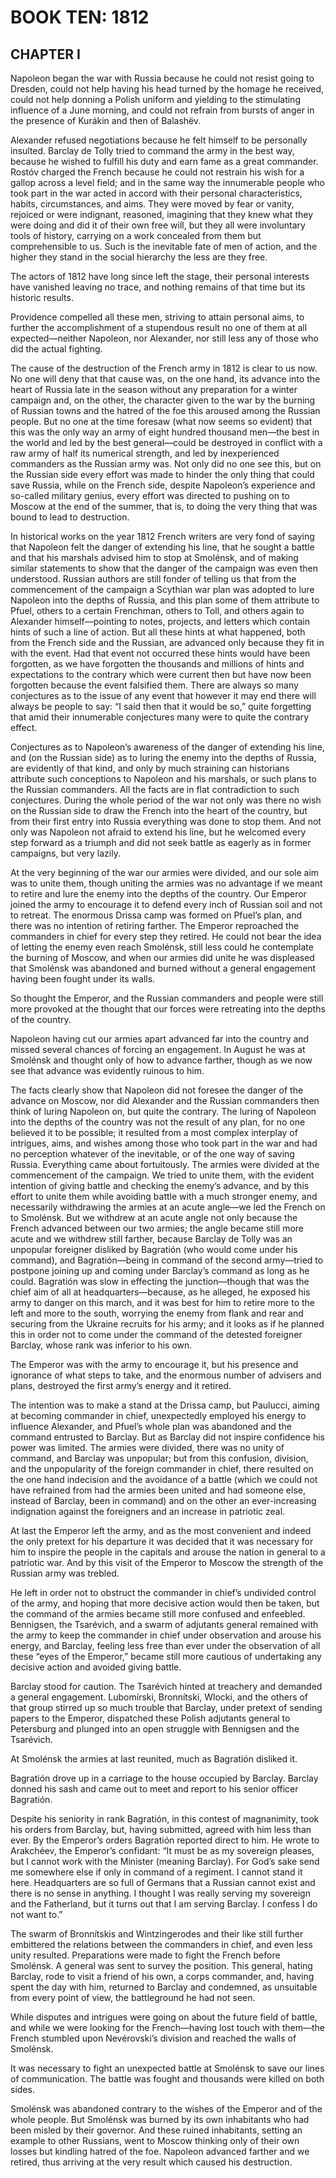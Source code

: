# BOOK TEN: 1812





## CHAPTER I

Napoleon began the war with Russia because he could not resist going
to Dresden, could not help having his head turned by the homage he
received, could not help donning a Polish uniform and yielding to the
stimulating influence of a June morning, and could not refrain from
bursts of anger in the presence of Kurákin and then of Balashëv.

Alexander refused negotiations because he felt himself to be personally
insulted. Barclay de Tolly tried to command the army in the best
way, because he wished to fulfill his duty and earn fame as a great
commander. Rostóv charged the French because he could not restrain
his wish for a gallop across a level field; and in the same way the
innumerable people who took part in the war acted in accord with their
personal characteristics, habits, circumstances, and aims. They were
moved by fear or vanity, rejoiced or were indignant, reasoned, imagining
that they knew what they were doing and did it of their own free will,
but they all were involuntary tools of history, carrying on a work
concealed from them but comprehensible to us. Such is the inevitable
fate of men of action, and the higher they stand in the social hierarchy
the less are they free.

The actors of 1812 have long since left the stage, their personal
interests have vanished leaving no trace, and nothing remains of that
time but its historic results.

Providence compelled all these men, striving to attain personal aims, to
further the accomplishment of a stupendous result no one of them at all
expected—neither Napoleon, nor Alexander, nor still less any of those
who did the actual fighting.

The cause of the destruction of the French army in 1812 is clear to us
now. No one will deny that that cause was, on the one hand, its advance
into the heart of Russia late in the season without any preparation for
a winter campaign and, on the other, the character given to the war
by the burning of Russian towns and the hatred of the foe this aroused
among the Russian people. But no one at the time foresaw (what now seems
so evident) that this was the only way an army of eight hundred thousand
men—the best in the world and led by the best general—could be destroyed
in conflict with a raw army of half its numerical strength, and led by
inexperienced commanders as the Russian army was. Not only did no one
see this, but on the Russian side every effort was made to hinder the
only thing that could save Russia, while on the French side, despite
Napoleon’s experience and so-called military genius, every effort was
directed to pushing on to Moscow at the end of the summer, that is, to
doing the very thing that was bound to lead to destruction.

In historical works on the year 1812 French writers are very fond of
saying that Napoleon felt the danger of extending his line, that he
sought a battle and that his marshals advised him to stop at Smolénsk,
and of making similar statements to show that the danger of the campaign
was even then understood. Russian authors are still fonder of telling
us that from the commencement of the campaign a Scythian war plan was
adopted to lure Napoleon into the depths of Russia, and this plan some
of them attribute to Pfuel, others to a certain Frenchman, others to
Toll, and others again to Alexander himself—pointing to notes, projects,
and letters which contain hints of such a line of action. But all these
hints at what happened, both from the French side and the Russian, are
advanced only because they fit in with the event. Had that event not
occurred these hints would have been forgotten, as we have forgotten the
thousands and millions of hints and expectations to the contrary
which were current then but have now been forgotten because the event
falsified them. There are always so many conjectures as to the issue of
any event that however it may end there will always be people to say:
“I said then that it would be so,” quite forgetting that amid their
innumerable conjectures many were to quite the contrary effect.

Conjectures as to Napoleon’s awareness of the danger of extending his
line, and (on the Russian side) as to luring the enemy into the depths
of Russia, are evidently of that kind, and only by much straining can
historians attribute such conceptions to Napoleon and his marshals,
or such plans to the Russian commanders. All the facts are in flat
contradiction to such conjectures. During the whole period of the war
not only was there no wish on the Russian side to draw the French
into the heart of the country, but from their first entry into Russia
everything was done to stop them. And not only was Napoleon not afraid
to extend his line, but he welcomed every step forward as a triumph and
did not seek battle as eagerly as in former campaigns, but very lazily.

At the very beginning of the war our armies were divided, and our sole
aim was to unite them, though uniting the armies was no advantage if we
meant to retire and lure the enemy into the depths of the country. Our
Emperor joined the army to encourage it to defend every inch of Russian
soil and not to retreat. The enormous Drissa camp was formed on Pfuel’s
plan, and there was no intention of retiring farther. The Emperor
reproached the commanders in chief for every step they retired. He could
not bear the idea of letting the enemy even reach Smolénsk, still less
could he contemplate the burning of Moscow, and when our armies did
unite he was displeased that Smolénsk was abandoned and burned without a
general engagement having been fought under its walls.

So thought the Emperor, and the Russian commanders and people were still
more provoked at the thought that our forces were retreating into the
depths of the country.

Napoleon having cut our armies apart advanced far into the country and
missed several chances of forcing an engagement. In August he was at
Smolénsk and thought only of how to advance farther, though as we now
see that advance was evidently ruinous to him.

The facts clearly show that Napoleon did not foresee the danger of the
advance on Moscow, nor did Alexander and the Russian commanders then
think of luring Napoleon on, but quite the contrary. The luring of
Napoleon into the depths of the country was not the result of any plan,
for no one believed it to be possible; it resulted from a most complex
interplay of intrigues, aims, and wishes among those who took part in
the war and had no perception whatever of the inevitable, or of the one
way of saving Russia. Everything came about fortuitously. The armies
were divided at the commencement of the campaign. We tried to unite
them, with the evident intention of giving battle and checking the
enemy’s advance, and by this effort to unite them while avoiding battle
with a much stronger enemy, and necessarily withdrawing the armies at
an acute angle—we led the French on to Smolénsk. But we withdrew at an
acute angle not only because the French advanced between our two armies;
the angle became still more acute and we withdrew still farther, because
Barclay de Tolly was an unpopular foreigner disliked by Bagratión (who
would come under his command), and Bagratión—being in command of the
second army—tried to postpone joining up and coming under Barclay’s
command as long as he could. Bagratión was slow in effecting the
junction—though that was the chief aim of all at headquarters—because,
as he alleged, he exposed his army to danger on this march, and it was
best for him to retire more to the left and more to the south, worrying
the enemy from flank and rear and securing from the Ukraine recruits for
his army; and it looks as if he planned this in order not to come under
the command of the detested foreigner Barclay, whose rank was inferior
to his own.

The Emperor was with the army to encourage it, but his presence and
ignorance of what steps to take, and the enormous number of advisers and
plans, destroyed the first army’s energy and it retired.

The intention was to make a stand at the Drissa camp, but Paulucci,
aiming at becoming commander in chief, unexpectedly employed his energy
to influence Alexander, and Pfuel’s whole plan was abandoned and the
command entrusted to Barclay. But as Barclay did not inspire confidence
his power was limited. The armies were divided, there was no unity of
command, and Barclay was unpopular; but from this confusion, division,
and the unpopularity of the foreign commander in chief, there resulted
on the one hand indecision and the avoidance of a battle (which we could
not have refrained from had the armies been united and had someone else,
instead of Barclay, been in command) and on the other an ever-increasing
indignation against the foreigners and an increase in patriotic zeal.

At last the Emperor left the army, and as the most convenient and indeed
the only pretext for his departure it was decided that it was necessary
for him to inspire the people in the capitals and arouse the nation in
general to a patriotic war. And by this visit of the Emperor to Moscow
the strength of the Russian army was trebled.

He left in order not to obstruct the commander in chief’s undivided
control of the army, and hoping that more decisive action would then
be taken, but the command of the armies became still more confused and
enfeebled. Bennigsen, the Tsarévich, and a swarm of adjutants general
remained with the army to keep the commander in chief under observation
and arouse his energy, and Barclay, feeling less free than ever under
the observation of all these “eyes of the Emperor,” became still more
cautious of undertaking any decisive action and avoided giving battle.

Barclay stood for caution. The Tsarévich hinted at treachery and
demanded a general engagement. Lubomírski, Bronnítski, Wlocki, and the
others of that group stirred up so much trouble that Barclay, under
pretext of sending papers to the Emperor, dispatched these Polish
adjutants general to Petersburg and plunged into an open struggle with
Bennigsen and the Tsarévich.

At Smolénsk the armies at last reunited, much as Bagratión disliked it.

Bagratión drove up in a carriage to the house occupied by Barclay.
Barclay donned his sash and came out to meet and report to his senior
officer Bagratión.

Despite his seniority in rank Bagratión, in this contest of magnanimity,
took his orders from Barclay, but, having submitted, agreed with him
less than ever. By the Emperor’s orders Bagratión reported direct to
him. He wrote to Arakchéev, the Emperor’s confidant: “It must be as
my sovereign pleases, but I cannot work with the Minister (meaning
Barclay). For God’s sake send me somewhere else if only in command of
a regiment. I cannot stand it here. Headquarters are so full of Germans
that a Russian cannot exist and there is no sense in anything. I thought
I was really serving my sovereign and the Fatherland, but it turns out
that I am serving Barclay. I confess I do not want to.”

The swarm of Bronnítskis and Wintzingerodes and their like still further
embittered the relations between the commanders in chief, and even
less unity resulted. Preparations were made to fight the French before
Smolénsk. A general was sent to survey the position. This general,
hating Barclay, rode to visit a friend of his own, a corps commander,
and, having spent the day with him, returned to Barclay and condemned,
as unsuitable from every point of view, the battleground he had not
seen.

While disputes and intrigues were going on about the future field of
battle, and while we were looking for the French—having lost touch with
them—the French stumbled upon Nevérovski’s division and reached the
walls of Smolénsk.

It was necessary to fight an unexpected battle at Smolénsk to save our
lines of communication. The battle was fought and thousands were killed
on both sides.

Smolénsk was abandoned contrary to the wishes of the Emperor and of the
whole people. But Smolénsk was burned by its own inhabitants who had
been misled by their governor. And these ruined inhabitants, setting
an example to other Russians, went to Moscow thinking only of their own
losses but kindling hatred of the foe. Napoleon advanced farther and we
retired, thus arriving at the very result which caused his destruction.





